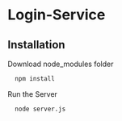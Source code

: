 # Login-Service

## Installation

Download node_modules folder

```bash
  npm install
```
Run the Server
```bash
  node server.js
```
